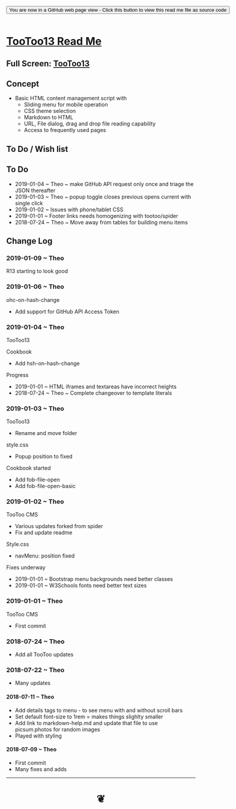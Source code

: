 
<span style=display:none; >[You are now in a GitHub source code view - click this link to view Read Me file as a web page]( https://pushme-pullyou.github.io/#tootoo13/README.md "View file as a web page." ) </span>

<div><input type=button class = 'btn btn-secondary btn-sm' onclick=window.location.href='https://github.com/pushme-pullyou/pushme-pullyou.github.io/tree/master/tootoo13';
value='You are now in a GitHub web page view - Click this button to view this read me file as source code' ></div>

<br>

# [TooToo13 Read Me]( #tootoo13/README.md )

<!--
<iframe src=https://pushme-pullyou.github.io/tootoo-templates/hamburger-theme-cms/r2/tootoo-cms.html width=100% height=500px >Iframes are not viewable in GitHub source code views</iframe>
-->

## Full Screen: [TooToo13]( https://pushme-pullyou.github.io/tootoo13/tootoo13.html#../README.md )



## Concept

* Basic HTML content management script with
	* Sliding menu for mobile operation
	* CSS theme selection
	* Markdown to HTML
	* URL, File dialog, drag and drop file reading capability
	* Access to frequently used pages


## To Do / Wish list

## To Do

* 2019-01-04 ~ Theo ~ make GitHub API request only once and triage the JSON thereafter
* 2019-01-03 ~ Theo ~ popup toggle closes previous opens current with single click
* 2019-01-02 ~ Issues with phone/tablet CSS
* 2019-01-01 ~ Footer links needs homogenizing with tootoo/spider
* 2018-07-24 ~ Theo ~ Move away from tables for building menu items



## Change Log

### 2019-01-09 ~ Theo

R13 starting to look good


### 2019-01-06 ~ Theo

ohc-on-hash-change
* Add support for GitHub API Access Token


### 2019-01-04 ~ Theo

TooToo13

Cookbook
* Add hsh-on-hash-change

Progress
* 2019-01-01 ~ HTML iframes and textareas have incorrect heights
* 2018-07-24 ~ Theo ~ Complete changeover to template literals

### 2019-01-03 ~ Theo

TooToo13
* Rename and move folder

style.css
* Popup position to fixed

Cookbook started

* Add fob-file-open
* Add fob-file-open-basic

### 2019-01-02 ~ Theo

TooToo CMS
* Various updates forked from spider
* Fix and update readme

Style.css
* navMenu: position fixed

Fixes underway
* 2019-01-01 ~ Bootstrap menu backgrounds need better classes
* 2019-01-01 ~ W3Schools fonts need better text sizes

### 2019-01-01 ~ Theo

TooToo CMS
* First commit


### 2018-07-24 ~ Theo

* Add all TooToo updates

### 2018-07-22 ~ Theo

* Many updates

#### 2018-07-11 ~ Theo

* Add details tags to menu - to see menu with and without scroll bars
* Set default font-size to 1rem = makes things slighlty smaller
* Add link to markdown-help.md and update that file to use picsum.photos for random images
* Played with styling

#### 2018-07-09 ~ Theo

* First commit
* Many fixes and adds

***

# <center title="hello!" ><a href=javascript:window.scrollTo(0,0); style=text-decoration:none; > ❦ </a></center>
